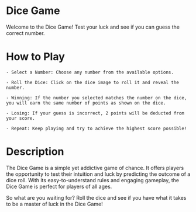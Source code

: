 
# Dice Game
Welcome to the Dice Game! Test your luck and see if you can guess the correct number.

# How to Play
    - Select a Number: Choose any number from the available options.

    - Roll the Dice: Click on the dice image to roll it and reveal the number.

    - Winning: If the number you selected matches the number on the dice, you will earn the same number of points as shown on the dice.

    - Losing: If your guess is incorrect, 2 points will be deducted from your score.

    - Repeat: Keep playing and try to achieve the highest score possible!

# Description

The Dice Game is a simple yet addictive game of chance. It offers players the opportunity to test their intuition and luck by predicting the outcome of a dice roll. With its easy-to-understand rules and engaging gameplay, the Dice Game is perfect for players of all ages.

So what are you waiting for? Roll the dice and see if you have what it takes to be a master of luck in the Dice Game!




